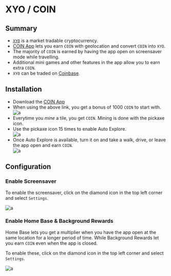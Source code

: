 # XYO / COIN

## Summary

* [`XYO`](https://coinmarketcap.com/currencies/xyo/) is a market tradable cryptocurrency.
* [COIN App](https://coin.onelink.me/ePJg?af_referrer_name=User&af_siteid=1450443351&af_referrer_uid=1591719668127-5903811&af_channel=Share&pid=af_app_invites&af_referrer_customer_id=CenRw6OyeVZ3Pczp8ivi9Jh5IFQ2) lets you earn `COIN` with geolocation and convert `COIN` into `XYO`.
* The majority of `COIN` is earned by having the app open on screensaver mode while travelling.
* Additional mini games and other features in the app allow you to earn extra `COIN`.
* `XYO` can be traded on [Coinbase](https://coinbase.com/join/CUMPS_Y?src=referral-link).

## Installation

* Download the [COIN App](https://coin.onelink.me/ePJg?af_referrer_name=User&af_siteid=1450443351&af_referrer_uid=1591719668127-5903811&af_channel=Share&pid=af_app_invites&af_referrer_customer_id=CenRw6OyeVZ3Pczp8ivi9Jh5IFQ2)
* When using the above link, you get a bonus of 1000 `COIN` to start with. \
  ![a](https://github.com/CumpsD/second-brain/raw/main/assets/crypto/xyo/referral-bonus.jpg "a")
* Everytime you *mine* a tile, you get `COIN`. Mining is done with the pickaxe icon.
* Use the pickaxe icon 15 times to enable Auto Explore. \
  ![a](https://github.com/CumpsD/second-brain/raw/main/assets/crypto/xyo/auto-explore.jpg "a")
* Once Auto Explore is available, turn it on and take a walk, drive, or leave the app open and earn `COIN`. \
  ![a](https://github.com/CumpsD/second-brain/raw/main/assets/crypto/xyo/earning.jpg "a")

## Configuration

### Enable Screensaver

To enable the screensaver, click on the diamond icon in the top left corner and select `Settings`.

![a](https://github.com/CumpsD/second-brain/raw/main/assets/crypto/xyo/screensaver.jpg "a")

### Enable Home Base & Background Rewards

Home Base lets you get a multiplier when you have the app open at the same location for a longer period of time. While Background Rewards let you earn `COIN` even when the app is closed.

To enable these, click on the diamond icon in the top left corner and select `Settings`.

![a](https://github.com/CumpsD/second-brain/raw/main/assets/crypto/xyo/icons.jpg "a")
